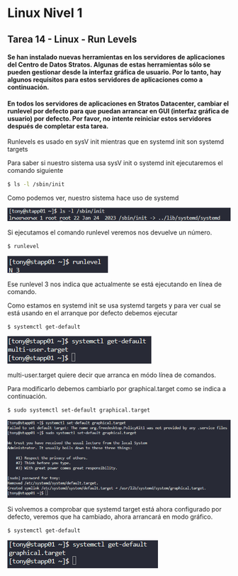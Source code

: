 # Linux Nivel 1

## Tarea 14 - Linux - Run Levels

#### Se han instalado nuevas herramientas en los servidores de aplicaciones del Centro de Datos Stratos. Algunas de estas herramientas sólo se pueden gestionar desde la interfaz gráfica de usuario. Por lo tanto, hay algunos requisitos para estos servidores de aplicaciones como a continuación.

#### En todos los servidores de aplicaciones en Stratos Datacenter, cambiar el runlevel por defecto para que puedan arrancar en GUI (interfaz gráfica de usuario) por defecto. **Por favor, no intente reiniciar estos servidores después de completar esta tarea.**

Runlevels es usado en sysV init mientras que en systemd init son systemd targets

Para saber si nuestro sistema usa sysV init o systemd init ejecutaremos el comando siguiente

```bash
$ ls -l /sbin/init
```

Como podemos ver, nuestro sistema hace uso de systemd

![comando ls](/img/LINUX/LinuxL01/Task14_01_ls.png)

Si ejecutamos el comando runlevel veremos nos devuelve un número.

```bash
$ runlevel
```

![comando runlevel](/img/LINUX/LinuxL01/Task14_02_runlevel.png)

Ese runlevel 3 nos indica que actualmente se está ejecutando en línea de comando.

Como estamos en systemd init se usa systemd targets y para ver cual se está usando en el arranque por defecto debemos ejecutar

```bash
$ systemctl get-default
```

![comando systemctl](/img/LINUX/LinuxL01/Task14_03_systemctl.png)

multi-user.target quiere decir que arranca en módo línea de comandos.

Para modificarlo debemos cambiarlo por graphical.target como se indica a continuación.

```bash
$ sudo systemctl set-default graphical.target
```

![comando systemctl](/img/LINUX/LinuxL01/Task14_04_systemctl.png)

Si volvemos a comprobar que systemd target está ahora configurado por defecto, veremos que ha cambiado, ahora arrancará en modo gráfico.

```bash
$ systemctl get-default
```

![comando systemctl](/img/LINUX/LinuxL01/Task14_05_systemctl.png)
